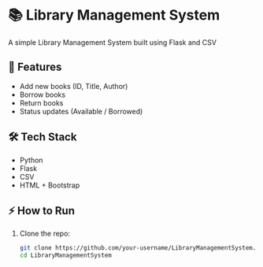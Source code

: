 # 📚 Library Management System
A simple Library Management System built using Flask and CSV

## 🚀 Features
- Add new books (ID, Title, Author)
- Borrow books
- Return books
- Status updates (Available / Borrowed)

## 🛠️ Tech Stack
- Python
- Flask
- CSV
- HTML + Bootstrap

## ⚡ How to Run
1. Clone the repo:
   ```bash
   git clone https://github.com/your-username/LibraryManagementSystem.git
   cd LibraryManagementSystem
